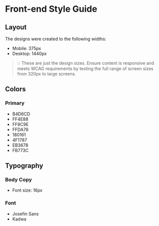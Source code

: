# Front-end Style Guide

## Layout

The designs were created to the following widths:

- Mobile: 375px
- Desktop: 1440px

> 💡 These are just the design sizes. Ensure content is responsive and meets WCAG requirements by testing the full range of screen sizes from 320px to large screens.

## Colors

### Primary

- B4D6CD
- FF4E88
- FF8C9E
- FFDA76
- 180161
- 4F1787
- EB3678
- FB773C

## Typography

### Body Copy

- Font size: 16px

### Font

- Josefin Sans
- Kadwa
